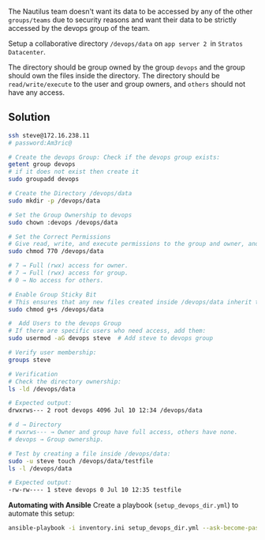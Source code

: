 The Nautilus team doesn't want its data to be accessed by any of the other `groups/teams` due to security reasons and want their data to be strictly accessed by the devops group of the team.

Setup a collaborative directory `/devops/data` on `app server 2 `in `Stratos Datacenter`.

The directory should be group owned by the group `devops` and the group should own the files inside the directory. The directory should be `read/write/execute` to the user and group owners, and `others` should not have any access.

## Solution
```bash
ssh steve@172.16.238.11
# password:Am3ric@

# Create the devops Group: Check if the devops group exists:
getent group devops
# if it does not exist then create it
sudo groupadd devops

# Create the Directory /devops/data
sudo mkdir -p /devops/data

# Set the Group Ownership to devops
sudo chown :devops /devops/data

# Set the Correct Permissions
# Give read, write, and execute permissions to the group and owner, and restrict access for others:
sudo chmod 770 /devops/data

# 7 → Full (rwx) access for owner.
# 7 → Full (rwx) access for group.
# 0 → No access for others.

# Enable Group Sticky Bit
# This ensures that any new files created inside /devops/data inherit the devops group ownership
sudo chmod g+s /devops/data

#  Add Users to the devops Group
# If there are specific users who need access, add them:
sudo usermod -aG devops steve  # Add steve to devops group

# Verify user membership:
groups steve

# Verification
# Check the directory ownership:
ls -ld /devops/data

# Expected output:
drwxrws--- 2 root devops 4096 Jul 10 12:34 /devops/data

# d → Directory
# rwxrws--- → Owner and group have full access, others have none.
# devops → Group ownership.

# Test by creating a file inside /devops/data:
sudo -u steve touch /devops/data/testfile
ls -l /devops/data

# Expected output:
-rw-rw---- 1 steve devops 0 Jul 10 12:35 testfile
```

**Automating with Ansible**
Create a playbook (`setup_devops_dir.yml`) to automate this setup:
```bash
ansible-playbook -i inventory.ini setup_devops_dir.yml --ask-become-pass
